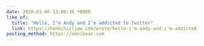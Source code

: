 ```yaml
---
date: 2020-01-06 13:08:36 +0000
like_of:
  title: "Hello, I’m Andy and I’m addicted to Twitter"
  link: https://hankchizljaw.com/wrote/hello-i'm-andy-and-i'm-addicted-to-twitter/
posting_method: https://omnibear.com
---
```

